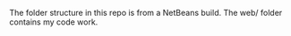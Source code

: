 The folder structure in this repo is from a NetBeans build. The web/ folder contains my code work. 

